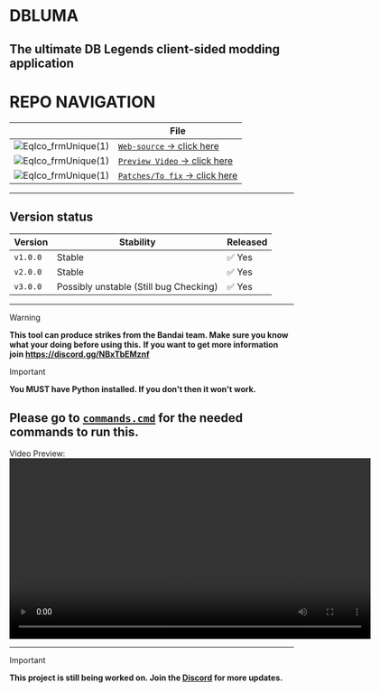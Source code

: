 # DBLUMA
## The ultimate DB Legends client-sided modding application


# REPO NAVIGATION
|  | File |
|------|------|
| ![EqIco_frmUnique(1)](https://github.com/user-attachments/assets/f7d8e1d0-d5d2-4b9a-bdcf-7652f82ba0ba) | [`Web-source` → click here](https://github.com/remnatt/DBLUMA/tree/main/web-source) |
| ![EqIco_frmUnique(1)](https://github.com/user-attachments/assets/f7d8e1d0-d5d2-4b9a-bdcf-7652f82ba0ba) | [`Preview Video` → click here](https://github.com/remnatt/DBLUMA/blob/main/media/preview.webm) |
| ![EqIco_frmUnique(1)](https://github.com/user-attachments/assets/f7d8e1d0-d5d2-4b9a-bdcf-7652f82ba0ba) | [`Patches/To fix` → click here](https://github.com/remnatt/DBLUMA/blob/main/SECURITY.md) |

---

## Version status

| Version       | Stability  | Released |
| ------------- | ---------- | -------- |
| `v1.0.0`      | Stable     | ✅ Yes    |
| `v2.0.0` | Stable | ✅ Yes    |
| `v3.0.0`      | Possibly unstable (Still bug Checking)     | ✅ Yes     |

----

> [!WARNING]
>
> **This tool can produce strikes from the Bandai team. Make sure you know what your doing before using this.**
> **If you want to get more information join https://discord.gg/NBxTbEMznf**

> [!IMPORTANT]
>
> **You MUST have Python installed. If you don't then it won't work.**

**Please go to [`commands.cmd`](https://github.com/remnatt/DBLUMA/blob/main/web-source/commands.cmd) for the needed commands to run this.**
----
Video Preview:
<video controls width="640">
  <source src="media/preview.webm" type="video/webm">
  Your browser does not support the video tag. Please go to the '/media' folder and watch it there.
</video>

---




> [!IMPORTANT]
>
> **This project is still being worked on. Join the [Discord](https://discord.gg/NBxTbEMznf) for more updates.**
